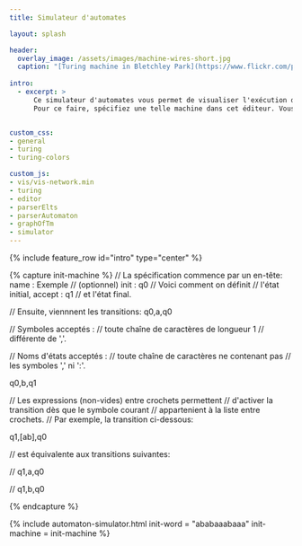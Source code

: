 ```yaml
---
title: Simulateur d'automates

layout: splash

header:
  overlay_image: /assets/images/machine-wires-short.jpg
  caption: "[Turing machine in Bletchley Park](https://www.flickr.com/photos/douglashoyt/8235850748) by [Douglas Hoyt](https://www.flickr.com/photos/douglashoyt/), licensed under [CC BY-NC-ND 2.0](https://creativecommons.org/licenses/by-nc-nd/2.0/)"
  
intro: 
  - excerpt: >
      Ce simulateur d'automates vous permet de visualiser l'exécution d'un automate à états finis.
      Pour ce faire, spécifiez une telle machine dans cet éditeur. Vous pouvez par exemple modifier l'exemple ci-dessous.


custom_css:
- general
- turing
- turing-colors

custom_js:
- vis/vis-network.min
- turing
- editor
- parserElts
- parserAutomaton
- graphOfTm
- simulator
---
```

{% include feature_row id="intro" type="center" %}

{% capture init-machine %}
// La spécification commence par un en-tête:
name   : Exemple // (optionnel) 
init   : q0      // Voici comment on définit
                 // l'état initial,
accept : q1     // et l'état final.

// Ensuite, viennnent les transitions:
q0,a,q0

// Symboles acceptés :
//   toute chaîne de caractères de longueur 1
//   différente de ','.

// Noms d'états acceptés :
//   toute chaîne de caractères ne contenant pas
//   les symboles ',' ni ':'.

q0,b,q1 

// Les expressions (non-vides) entre crochets permettent 
// d'activer la transition dès que le symbole courant
// appartenient à la liste entre crochets.
// Par exemple, la transition ci-dessous:

q1,[ab],q0

// est équivalente aux transitions suivantes:

// q1,a,q0

// q1,b,q0

{% endcapture %}

{% include automaton-simulator.html init-word = "ababaaabaaa" init-machine = init-machine %}
